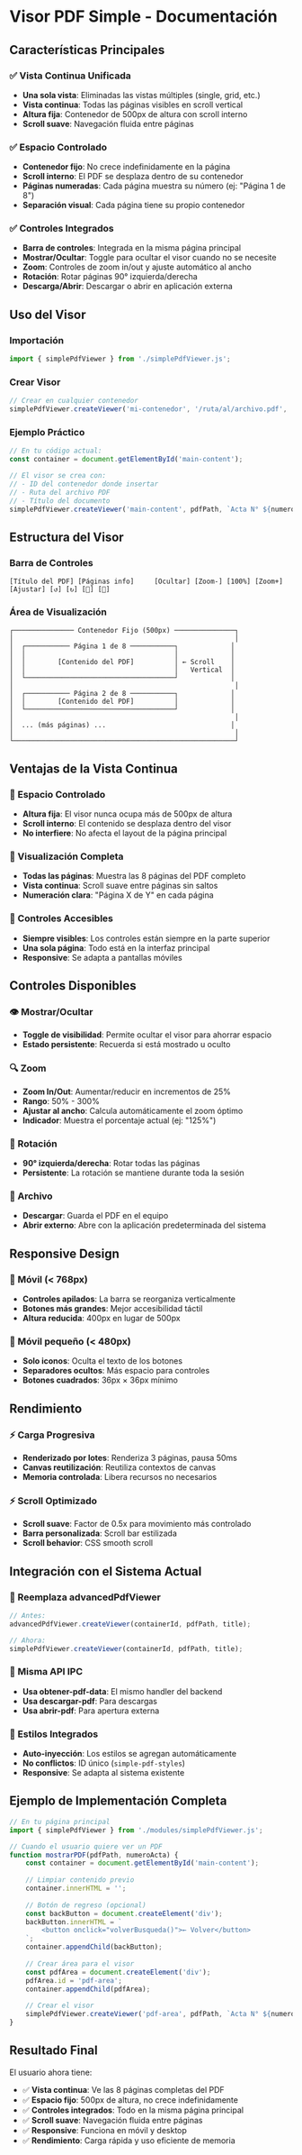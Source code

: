 # Visor PDF Simple - Documentación

## Características Principales

### ✅ Vista Continua Unificada
- **Una sola vista**: Eliminadas las vistas múltiples (single, grid, etc.)
- **Vista continua**: Todas las páginas visibles en scroll vertical
- **Altura fija**: Contenedor de 500px de altura con scroll interno
- **Scroll suave**: Navegación fluida entre páginas

### ✅ Espacio Controlado
- **Contenedor fijo**: No crece indefinidamente en la página
- **Scroll interno**: El PDF se desplaza dentro de su contenedor
- **Páginas numeradas**: Cada página muestra su número (ej: "Página 1 de 8")
- **Separación visual**: Cada página tiene su propio contenedor

### ✅ Controles Integrados
- **Barra de controles**: Integrada en la misma página principal
- **Mostrar/Ocultar**: Toggle para ocultar el visor cuando no se necesite
- **Zoom**: Controles de zoom in/out y ajuste automático al ancho
- **Rotación**: Rotar páginas 90° izquierda/derecha
- **Descarga/Abrir**: Descargar o abrir en aplicación externa

## Uso del Visor

### Importación
```javascript
import { simplePdfViewer } from './simplePdfViewer.js';
```

### Crear Visor
```javascript
// Crear en cualquier contenedor
simplePdfViewer.createViewer('mi-contenedor', '/ruta/al/archivo.pdf', 'Mi Documento');
```

### Ejemplo Práctico
```javascript
// En tu código actual:
const container = document.getElementById('main-content');

// El visor se crea con:
// - ID del contenedor donde insertar
// - Ruta del archivo PDF
// - Título del documento
simplePdfViewer.createViewer('main-content', pdfPath, `Acta N° ${numeroActa}`);
```

## Estructura del Visor

### Barra de Controles
```
[Título del PDF] [Páginas info]     [Ocultar] [Zoom-] [100%] [Zoom+] [Ajustar] [↺] [↻] [💾] [🔗]
```

### Área de Visualización
```
┌─────────────── Contenedor Fijo (500px) ───────────────┐
│                                                       │
│  ┌─────────── Página 1 de 8 ───────────┐             │
│  │                                     │             │
│  │        [Contenido del PDF]          │ ← Scroll    │
│  │                                     │   Vertical  │
│  └─────────────────────────────────────┘             │
│                                                       │
│  ┌─────────── Página 2 de 8 ───────────┐             │
│  │        [Contenido del PDF]          │             │
│  └─────────────────────────────────────┘             │
│                                                       │
│  ... (más páginas) ...                               │
│                                                       │
└───────────────────────────────────────────────────────┘
```

## Ventajas de la Vista Continua

### 🎯 Espacio Controlado
- **Altura fija**: El visor nunca ocupa más de 500px de altura
- **Scroll interno**: El contenido se desplaza dentro del visor
- **No interfiere**: No afecta el layout de la página principal

### 🎯 Visualización Completa
- **Todas las páginas**: Muestra las 8 páginas del PDF completo
- **Vista continua**: Scroll suave entre páginas sin saltos
- **Numeración clara**: "Página X de Y" en cada página

### 🎯 Controles Accesibles
- **Siempre visibles**: Los controles están siempre en la parte superior
- **Una sola página**: Todo está en la interfaz principal
- **Responsive**: Se adapta a pantallas móviles

## Controles Disponibles

### 👁️ Mostrar/Ocultar
- **Toggle de visibilidad**: Permite ocultar el visor para ahorrar espacio
- **Estado persistente**: Recuerda si está mostrado u oculto

### 🔍 Zoom
- **Zoom In/Out**: Aumentar/reducir en incrementos de 25%
- **Rango**: 50% - 300%
- **Ajustar al ancho**: Calcula automáticamente el zoom óptimo
- **Indicador**: Muestra el porcentaje actual (ej: "125%")

### 🔄 Rotación
- **90° izquierda/derecha**: Rotar todas las páginas
- **Persistente**: La rotación se mantiene durante toda la sesión

### 💾 Archivo
- **Descargar**: Guarda el PDF en el equipo
- **Abrir externo**: Abre con la aplicación predeterminada del sistema

## Responsive Design

### 📱 Móvil (< 768px)
- **Controles apilados**: La barra se reorganiza verticalmente
- **Botones más grandes**: Mejor accesibilidad táctil
- **Altura reducida**: 400px en lugar de 500px

### 📱 Móvil pequeño (< 480px)
- **Solo iconos**: Oculta el texto de los botones
- **Separadores ocultos**: Más espacio para controles
- **Botones cuadrados**: 36px × 36px mínimo

## Rendimiento

### ⚡ Carga Progresiva
- **Renderizado por lotes**: Renderiza 3 páginas, pausa 50ms
- **Canvas reutilización**: Reutiliza contextos de canvas
- **Memoria controlada**: Libera recursos no necesarios

### ⚡ Scroll Optimizado
- **Scroll suave**: Factor de 0.5x para movimiento más controlado
- **Barra personalizada**: Scroll bar estilizada
- **Scroll behavior**: CSS smooth scroll

## Integración con el Sistema Actual

### 🔗 Reemplaza advancedPdfViewer
```javascript
// Antes:
advancedPdfViewer.createViewer(containerId, pdfPath, title);

// Ahora:
simplePdfViewer.createViewer(containerId, pdfPath, title);
```

### 🔗 Misma API IPC
- **Usa obtener-pdf-data**: El mismo handler del backend
- **Usa descargar-pdf**: Para descargas
- **Usa abrir-pdf**: Para apertura externa

### 🔗 Estilos Integrados
- **Auto-inyección**: Los estilos se agregan automáticamente
- **No conflictos**: ID único (`simple-pdf-styles`)
- **Responsive**: Se adapta al sistema existente

## Ejemplo de Implementación Completa

```javascript
// En tu página principal
import { simplePdfViewer } from './modules/simplePdfViewer.js';

// Cuando el usuario quiere ver un PDF
function mostrarPDF(pdfPath, numeroActa) {
    const container = document.getElementById('main-content');
    
    // Limpiar contenido previo
    container.innerHTML = '';
    
    // Botón de regreso (opcional)
    const backButton = document.createElement('div');
    backButton.innerHTML = `
        <button onclick="volverBusqueda()">← Volver</button>
    `;
    container.appendChild(backButton);
    
    // Crear área para el visor
    const pdfArea = document.createElement('div');
    pdfArea.id = 'pdf-area';
    container.appendChild(pdfArea);
    
    // Crear el visor
    simplePdfViewer.createViewer('pdf-area', pdfPath, `Acta N° ${numeroActa}`);
}
```

## Resultado Final

El usuario ahora tiene:
- ✅ **Vista continua**: Ve las 8 páginas completas del PDF
- ✅ **Espacio fijo**: 500px de altura, no crece indefinidamente  
- ✅ **Controles integrados**: Todo en la misma página principal
- ✅ **Scroll suave**: Navegación fluida entre páginas
- ✅ **Responsive**: Funciona en móvil y desktop
- ✅ **Rendimiento**: Carga rápida y uso eficiente de memoria